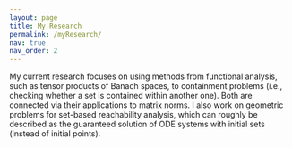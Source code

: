 ```yaml
---
layout: page
title: My Research
permalink: /myResearch/
nav: true
nav_order: 2
---
```


My current research focuses on using methods from functional analysis, such as tensor products of Banach spaces, to containment problems (i.e., checking whether a set is contained within another one). Both are connected via their applications to matrix norms.
I also work on geometric problems for set-based reachability analysis, which can roughly be described as the guaranteed solution of ODE systems with initial sets (instead of initial points).